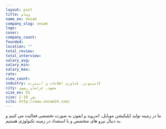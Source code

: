 ```yaml
---
layout: post
title: وسام
name_en: Vesam
company_slug: vesam
logo: 
cover: 
company_count:
founded:
location: ""
total_review: 
total_interview: 
salary_avg: 
salary_min: 
salary_max: 
rate: 
view_count: 
industry: کامپیوتر، فناوری اطلاعات و اینترنت
city: مشهد, خراسان رضوي
size_en: VS
size: 1-10 نفر
site: http://www.vesam24.com/
---
```


ما در زمینه تولید اپلیکیشن موبایل، اندروید و ایفون به صورت تخصصی فعالیت می کنیم و به دنبال نیرو های متخصص و با استعداد در زمینه تکنولوژی هستیم.
